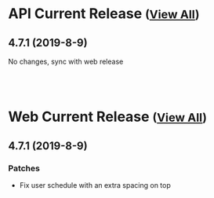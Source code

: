 
# API Current Release <small>([View All](/API.md))</small>
## 4.7.1 (2019-8-9)
No changes, sync with web release

<br><br>
# Web Current Release <small>([View All](/Web.md))</small>
## 4.7.1 (2019-8-9)
### Patches 

- Fix user schedule with an extra spacing on top

  
